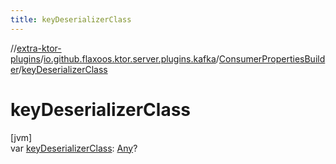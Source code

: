 ```yaml
---
title: keyDeserializerClass
---
```


//[extra-ktor-plugins](../../../index.md)/[io.github.flaxoos.ktor.server.plugins.kafka](../index.md)/[ConsumerPropertiesBuilder](index.md)/[keyDeserializerClass](key-deserializer-class.md)

# keyDeserializerClass

[jvm]\
var [keyDeserializerClass](key-deserializer-class.md): [Any](https://kotlinlang.org/api/latest/jvm/stdlib/kotlin/-any/index.md)?




